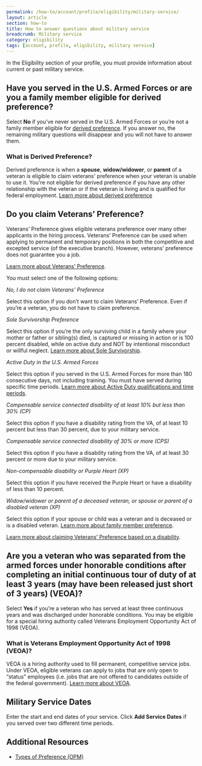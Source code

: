 ```yaml
---
permalink: /how-to/account/profile/eligibility/military-service/
layout: article
section: how-to
title: How to answer questions about military service
breadcrumb: Military service
category: eligibility
tags: [account, profile, eligibility, military service]
---
```


In the Eligibility section of your profile, you must provide information about current or past military service.

## Have you served in the U.S. Armed Forces or are you a family member eligible for derived preference?

Select **No** if you’ve never served in the U.S. Armed Forces or you’re not a family member eligible for [derived preference](#what-is-derived-preference). If you answer no, the remaining military questions will disappear and you will not have to answer them.

### What is Derived Preference?

Derived preference is when a **spouse**, **widow/widower**, or **parent** of a veteran is eligible to claim veterans' preference when your veteran is unable to use it. You're not eligible for derived preference if you have any other relationship with the veteran or if the veteran is living and is qualified for federal employment.  [Learn more about derived preference](https://fedshirevets.gov/job/familypref/index.aspx)

## Do you claim Veterans’ Preference?

Veterans’ Preference gives eligible veterans preference over many other applicants in the hiring process. Veterans’ Preference can be used when applying to permanent and temporary positions in both the competitive and excepted service (of the executive branch). However, veterans’ preference does not guarantee you a job.

[Learn more about Veterans’ Preference](https://www.fedshirevets.gov/veteranemployees/veteranspreference/index.aspx).

You must select one of the following options:

_No, I do not claim Veterans’ Preference_

Select this option if you don’t want to claim Veterans’ Preference.  Even if you’re a veteran, you do not have to claim preference.

_Sole Survivorship Preference_

Select this option if you’re the only surviving child in a family where your mother or father or sibling(s) died, is captured or missing in action or is 100 percent disabled, while on active duty and NOT by intentional misconduct or willful neglect.  [Learn more about Sole Survivorship](https://fedshirevets.gov/job/vetpref/index.aspx).

_Active Duty in the U.S. Armed Forces_

Select this option if you served in the U.S. Armed Forces for more than 180 consecutive days, not including training. You must have served during specific time periods. [Learn more about Active Duty qualifications and time periods](https://www.fedshirevets.gov/job/vetpref/index.aspx#5point).

_Compensable service connected disability of at least 10% but less than 30% (CP)_

Select this option if you have a disability rating from the VA, of at least 10 percent but less than 30 percent, due to your military service.

_Compensable service connected disability of 30% or more (CPS)_

Select this option if you have a disability rating from the VA, of at least 30 percent or more due to your military service.

_Non-compensable disability or Purple Heart (XP)_

Select this option if you have received the Purple Heart or have a disability of less than 10 percent.

_Widow/widower or parent of a deceased veteran, or spouse or parent of a disabled veteran (XP)_

Select this option if your spouse or child was a veteran and is deceased or is a disabled veteran. [Learn more about family member preference](https://www.fedshirevets.gov/job/familypref/index.aspx).

[Learn more about claiming Veterans’ Preference based on a disability](https://www.fedshirevets.gov/job/vetpref/index.aspx#10point).

## Are you a veteran who was separated from the armed forces under honorable conditions after completing an initial continuous tour of duty of at least 3 years (may have been released just short of 3 years) (VEOA)?

Select **Yes** if you’re a veteran who has served at least three continuous years and was discharged under honorable conditions. You may be eligible for a special hiring authority called Veterans Employment Opportunity Act of 1998 (VEOA).

### What is Veterans Employment Opportunity Act of 1998 (VEOA)?

VEOA is a hiring authority used to fill permanent, competitive service jobs. Under VEOA, eligible veterans can apply to jobs that are only open to “status” employees (i.e. jobs that are not offered to candidates outside of the federal government). [Learn more about VEOA](https://fedshirevets.gov/job/shav/index.aspx).

## Military Service Dates

Enter the start and end dates of your service. Click **Add Service Dates** if you served over two different time periods.


## Additional Resources

* [Types of Preference (OPM)](https://www.opm.gov/policy-data-oversight/veterans-employment-initiative/vet-guide/#2Types)
